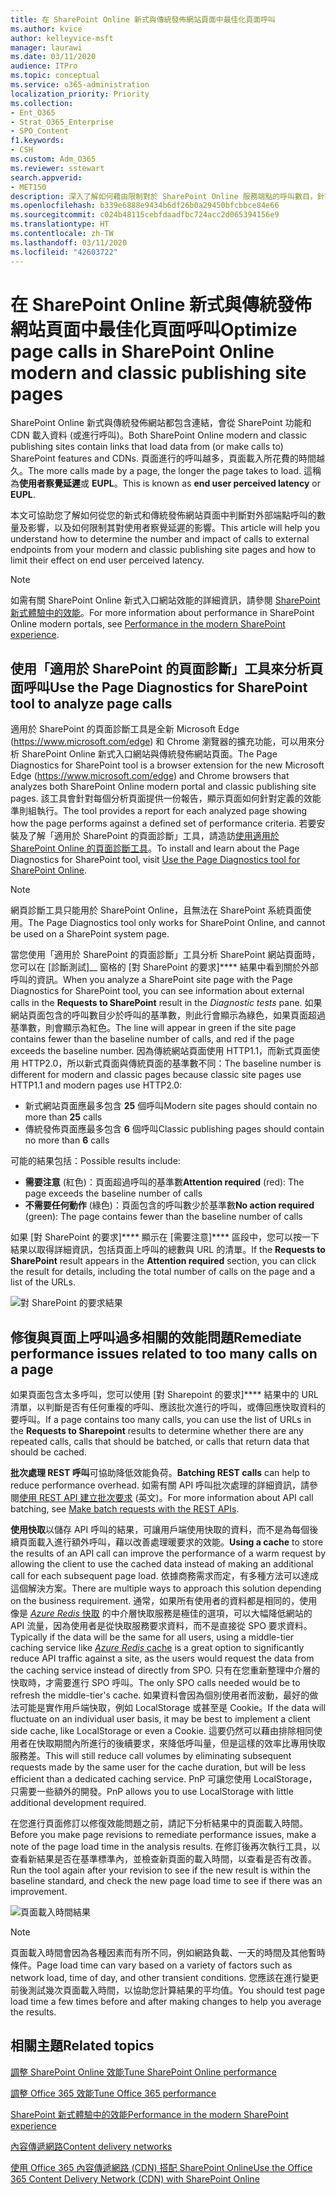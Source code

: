 ```yaml
---
title: 在 SharePoint Online 新式與傳統發佈網站頁面中最佳化頁面呼叫
ms.author: kvice
author: kelleyvice-msft
manager: laurawi
ms.date: 03/11/2020
audience: ITPro
ms.topic: conceptual
ms.service: o365-administration
localization_priority: Priority
ms.collection:
- Ent_O365
- Strat_O365_Enterprise
- SPO_Content
f1.keywords:
- CSH
ms.custom: Adm_O365
ms.reviewer: sstewart
search.appverid:
- MET150
description: 深入了解如何藉由限制對於 SharePoint Online 服務端點的呼叫數目，針對 SharePoint Online 中的新式與傳統發佈網站頁面進行最佳化。
ms.openlocfilehash: b339e6888e9434b6df26b0a29450bfcbbce84e66
ms.sourcegitcommit: c024b48115cebfdaadfbc724acc2d065394156e9
ms.translationtype: HT
ms.contentlocale: zh-TW
ms.lasthandoff: 03/11/2020
ms.locfileid: "42603722"
---
```

# <a name="optimize-page-calls-in-sharepoint-online-modern-and-classic-publishing-site-pages"></a><span data-ttu-id="a15c9-103">在 SharePoint Online 新式與傳統發佈網站頁面中最佳化頁面呼叫</span><span class="sxs-lookup"><span data-stu-id="a15c9-103">Optimize page calls in SharePoint Online modern and classic publishing site pages</span></span>

<span data-ttu-id="a15c9-104">SharePoint Online 新式與傳統發佈網站都包含連結，會從 SharePoint 功能和 CDN 載入資料 (或進行呼叫)。</span><span class="sxs-lookup"><span data-stu-id="a15c9-104">Both SharePoint Online modern and classic publishing sites contain links that load data from (or make calls to) SharePoint features and CDNs.</span></span> <span data-ttu-id="a15c9-105">頁面進行的呼叫越多，頁面載入所花費的時間越久。</span><span class="sxs-lookup"><span data-stu-id="a15c9-105">The more calls made by a page, the longer the page takes to load.</span></span> <span data-ttu-id="a15c9-106">這稱為**使用者察覺延遲**或 **EUPL**。</span><span class="sxs-lookup"><span data-stu-id="a15c9-106">This is known as **end user perceived latency** or **EUPL**.</span></span>

<span data-ttu-id="a15c9-107">本文可協助您了解如何從您的新式和傳統發佈網站頁面中判斷對外部端點呼叫的數量及影響，以及如何限制其對使用者察覺延遲的影響。</span><span class="sxs-lookup"><span data-stu-id="a15c9-107">This article will help you understand how to determine the number and impact of calls to external endpoints from your modern and classic publishing site pages and how to limit their effect on end user perceived latency.</span></span>

>[!NOTE]
><span data-ttu-id="a15c9-108">如需有關 SharePoint Online 新式入口網站效能的詳細資訊，請參閱 [SharePoint 新式體驗中的效能](https://docs.microsoft.com/sharepoint/modern-experience-performance)。</span><span class="sxs-lookup"><span data-stu-id="a15c9-108">For more information about performance in SharePoint Online modern portals, see [Performance in the modern SharePoint experience](https://docs.microsoft.com/sharepoint/modern-experience-performance).</span></span>

## <a name="use-the-page-diagnostics-for-sharepoint-tool-to-analyze-page-calls"></a><span data-ttu-id="a15c9-109">使用「適用於 SharePoint 的頁面診斷」工具來分析頁面呼叫</span><span class="sxs-lookup"><span data-stu-id="a15c9-109">Use the Page Diagnostics for SharePoint tool to analyze page calls</span></span>

<span data-ttu-id="a15c9-110">適用於 SharePoint 的頁面診斷工具是全新 Microsoft Edge (https://www.microsoft.com/edge) 和 Chrome 瀏覽器的擴充功能，可以用來分析 SharePoint Online 新式入口網站與傳統發佈網站頁面。</span><span class="sxs-lookup"><span data-stu-id="a15c9-110">The Page Diagnostics for SharePoint tool is a browser extension for the new Microsoft Edge (https://www.microsoft.com/edge) and Chrome browsers that analyzes both SharePoint Online modern portal and classic publishing site pages.</span></span> <span data-ttu-id="a15c9-111">該工具會針對每個分析頁面提供一份報告，顯示頁面如何針對定義的效能準則組執行。</span><span class="sxs-lookup"><span data-stu-id="a15c9-111">The tool provides a report for each analyzed page showing how the page performs against a defined set of performance criteria.</span></span> <span data-ttu-id="a15c9-112">若要安裝及了解「適用於 SharePoint 的頁面診斷」工具，請造訪[使用適用於 SharePoint Online 的頁面診斷工具](page-diagnostics-for-spo.md)。</span><span class="sxs-lookup"><span data-stu-id="a15c9-112">To install and learn about the Page Diagnostics for SharePoint tool, visit [Use the Page Diagnostics tool for SharePoint Online](page-diagnostics-for-spo.md).</span></span>

>[!NOTE]
><span data-ttu-id="a15c9-113">網頁診斷工具只能用於 SharePoint Online，且無法在 SharePoint 系統頁面使用。</span><span class="sxs-lookup"><span data-stu-id="a15c9-113">The Page Diagnostics tool only works for SharePoint Online, and cannot be used on a SharePoint system page.</span></span>

<span data-ttu-id="a15c9-114">當您使用「適用於 SharePoint 的頁面診斷」工具分析 SharePoint 網站頁面時，您可以在 [診斷測試]__ 窗格的 [對 SharePoint 的要求]\*\*\*\* 結果中看到關於外部呼叫的資訊。</span><span class="sxs-lookup"><span data-stu-id="a15c9-114">When you analyze a SharePoint site page with the Page Diagnostics for SharePoint tool, you can see information about external calls in the **Requests to SharePoint** result in the _Diagnostic tests_ pane.</span></span> <span data-ttu-id="a15c9-115">如果網站頁面包含的呼叫數目少於呼叫的基準數，則此行會顯示為綠色，如果頁面超過基準數，則會顯示為紅色。</span><span class="sxs-lookup"><span data-stu-id="a15c9-115">The line will appear in green if the site page contains fewer than the baseline number of calls, and red if the page exceeds the baseline number.</span></span> <span data-ttu-id="a15c9-116">因為傳統網站頁面使用 HTTP1.1，而新式頁面使用 HTTP2.0，所以新式頁面與傳統頁面的基準數不同：</span><span class="sxs-lookup"><span data-stu-id="a15c9-116">The baseline number is different for modern and classic pages because classic site pages use HTTP1.1 and modern pages use HTTP2.0:</span></span>

- <span data-ttu-id="a15c9-117">新式網站頁面應最多包含 **25** 個呼叫</span><span class="sxs-lookup"><span data-stu-id="a15c9-117">Modern site pages should contain no more than **25** calls</span></span>
- <span data-ttu-id="a15c9-118">傳統發佈頁面應最多包含 **6** 個呼叫</span><span class="sxs-lookup"><span data-stu-id="a15c9-118">Classic publishing pages should contain no more than **6** calls</span></span>

<span data-ttu-id="a15c9-119">可能的結果包括：</span><span class="sxs-lookup"><span data-stu-id="a15c9-119">Possible results include:</span></span>

- <span data-ttu-id="a15c9-120">**需要注意** (紅色)：頁面超過呼叫的基準數</span><span class="sxs-lookup"><span data-stu-id="a15c9-120">**Attention required** (red): The page exceeds the baseline number of calls</span></span>
- <span data-ttu-id="a15c9-121">**不需要任何動作** (綠色)：頁面包含的呼叫數少於基準數</span><span class="sxs-lookup"><span data-stu-id="a15c9-121">**No action required** (green): The page contains fewer than the baseline number of calls</span></span>

<span data-ttu-id="a15c9-122">如果 [對 SharePoint 的要求]\*\*\*\* 顯示在 [需要注意]\*\*\*\* 區段中，您可以按一下結果以取得詳細資訊，包括頁面上呼叫的總數與 URL 的清單。</span><span class="sxs-lookup"><span data-stu-id="a15c9-122">If the **Requests to SharePoint** result appears in the **Attention required** section, you can click the result for details, including the total number of calls on the page and a list of the URLs.</span></span>

![對 SharePoint 的要求結果](media/modern-portal-optimization/pagediag-requests.png)

## <a name="remediate-performance-issues-related-to-too-many-calls-on-a-page"></a><span data-ttu-id="a15c9-124">修復與頁面上呼叫過多相關的效能問題</span><span class="sxs-lookup"><span data-stu-id="a15c9-124">Remediate performance issues related to too many calls on a page</span></span>

<span data-ttu-id="a15c9-125">如果頁面包含太多呼叫，您可以使用 [對 Sharepoint 的要求]\*\*\*\* 結果中的 URL 清單，以判斷是否有任何重複的呼叫、應該批次進行的呼叫，或傳回應快取資料的要呼叫。</span><span class="sxs-lookup"><span data-stu-id="a15c9-125">If a page contains too many calls, you can use the list of URLs in the **Requests to Sharepoint** results to determine whether there are any repeated calls, calls that should be batched, or calls that return data that should be cached.</span></span>

<span data-ttu-id="a15c9-126">**批次處理 REST 呼叫**可協助降低效能負荷。</span><span class="sxs-lookup"><span data-stu-id="a15c9-126">**Batching REST calls** can help to reduce performance overhead.</span></span> <span data-ttu-id="a15c9-127">如需有關 API 呼叫批次處理的詳細資訊，請參閱[使用 REST API 建立批次要求](https://docs.microsoft.com/sharepoint/dev/sp-add-ins/make-batch-requests-with-the-rest-apis) (英文)。</span><span class="sxs-lookup"><span data-stu-id="a15c9-127">For more information about API call batching, see [Make batch requests with the REST APIs](https://docs.microsoft.com/sharepoint/dev/sp-add-ins/make-batch-requests-with-the-rest-apis).</span></span>

<span data-ttu-id="a15c9-128">**使用快取**以儲存 API 呼叫的結果，可讓用戶端使用快取的資料，而不是為每個後續頁面載入進行額外呼叫，藉以改善處理暖要求的效能。</span><span class="sxs-lookup"><span data-stu-id="a15c9-128">**Using a cache** to store the results of an API call can improve the performance of a warm request by allowing the client to use the cached data instead of making an additional call for each subsequent page load.</span></span> <span data-ttu-id="a15c9-129">依據商務需求而定，有多種方法可以達成這個解決方案。</span><span class="sxs-lookup"><span data-stu-id="a15c9-129">There are multiple ways to approach this solution depending on the business requirement.</span></span> <span data-ttu-id="a15c9-130">通常，如果所有使用者的資料都是相同的，使用像是 [_Azure Redis_ 快取](https://azure.microsoft.com/services/cache/) 的中介層快取服務是極佳的選項，可以大幅降低網站的 API 流量，因為使用者是從快取服務要求資料，而不是直接從 SPO 要求資料。</span><span class="sxs-lookup"><span data-stu-id="a15c9-130">Typically if the data will be the same for all users, using a middle-tier caching service like [_Azure Redis_ cache](https://azure.microsoft.com/services/cache/) is a great option to significantly reduce API traffic against a site, as the users would request the data from the caching service instead of directly from SPO.</span></span> <span data-ttu-id="a15c9-131">只有在您重新整理中介層的快取時，才需要進行 SPO 呼叫。</span><span class="sxs-lookup"><span data-stu-id="a15c9-131">The only SPO calls needed would be to refresh the middle-tier's cache.</span></span> <span data-ttu-id="a15c9-132">如果資料會因為個別使用者而波動，最好的做法可能是實作用戶端快取，例如 LocalStorage 或甚至是 Cookie。</span><span class="sxs-lookup"><span data-stu-id="a15c9-132">If the data will fluctuate on an individual user basis, it may be best to implement a client side cache, like LocalStorage or even a Cookie.</span></span> <span data-ttu-id="a15c9-133">這要仍然可以藉由排除相同使用者在快取期間內所進行的後續要求，來降低呼叫量，但是這樣的效率比專用快取服務差。</span><span class="sxs-lookup"><span data-stu-id="a15c9-133">This will still reduce call volumes by eliminating subsequent requests made by the same user for the cache duration, but will be less efficient than a dedicated caching service.</span></span> <span data-ttu-id="a15c9-134">PnP 可讓您使用 LocalStorage，只需要一些額外的開發。</span><span class="sxs-lookup"><span data-stu-id="a15c9-134">PnP allows you to use LocalStorage with little additional development required.</span></span>

<span data-ttu-id="a15c9-135">在您進行頁面修訂以修復效能問題之前，請記下分析結果中的頁面載入時間。</span><span class="sxs-lookup"><span data-stu-id="a15c9-135">Before you make page revisions to remediate performance issues, make a note of the page load time in the analysis results.</span></span> <span data-ttu-id="a15c9-136">在修訂後再次執行工具，以查看新結果是否在基準標準內，並檢查新頁面的載入時間，以查看是否有改善。</span><span class="sxs-lookup"><span data-stu-id="a15c9-136">Run the tool again after your revision to see if the new result is within the baseline standard, and check the new page load time to see if there was an improvement.</span></span>

![頁面載入時間結果](media/modern-portal-optimization/pagediag-page-load-time.png)

>[!NOTE]
><span data-ttu-id="a15c9-138">頁面載入時間會因為各種因素而有所不同，例如網路負載、一天的時間及其他暫時條件。</span><span class="sxs-lookup"><span data-stu-id="a15c9-138">Page load time can vary based on a variety of factors such as network load, time of day, and other transient conditions.</span></span> <span data-ttu-id="a15c9-139">您應該在進行變更前後測試幾次頁面載入時間，以協助您計算結果的平均值。</span><span class="sxs-lookup"><span data-stu-id="a15c9-139">You should test page load time a few times before and after making changes to help you average the results.</span></span>

## <a name="related-topics"></a><span data-ttu-id="a15c9-140">相關主題</span><span class="sxs-lookup"><span data-stu-id="a15c9-140">Related topics</span></span>

[<span data-ttu-id="a15c9-141">調整 SharePoint Online 效能</span><span class="sxs-lookup"><span data-stu-id="a15c9-141">Tune SharePoint Online performance</span></span>](tune-sharepoint-online-performance.md)

[<span data-ttu-id="a15c9-142">調整 Office 365 效能</span><span class="sxs-lookup"><span data-stu-id="a15c9-142">Tune Office 365 performance</span></span>](tune-office-365-performance.md)

[<span data-ttu-id="a15c9-143">SharePoint 新式體驗中的效能</span><span class="sxs-lookup"><span data-stu-id="a15c9-143">Performance in the modern SharePoint experience</span></span>](https://docs.microsoft.com/sharepoint/modern-experience-performance)

[<span data-ttu-id="a15c9-144">內容傳遞網路</span><span class="sxs-lookup"><span data-stu-id="a15c9-144">Content delivery networks</span></span>](content-delivery-networks.md)

[<span data-ttu-id="a15c9-145">使用 Office 365 內容傳遞網路 (CDN) 搭配 SharePoint Online</span><span class="sxs-lookup"><span data-stu-id="a15c9-145">Use the Office 365 Content Delivery Network (CDN) with SharePoint Online</span></span>](use-office-365-cdn-with-spo.md)
